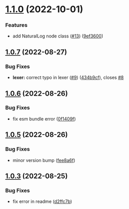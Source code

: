 # [1.1.0](https://github.com/olamide203/hyoka/compare/v1.0.7...v1.1.0) (2022-10-01)


### Features

* add NaturalLog node class ([#13](https://github.com/olamide203/hyoka/issues/13)) ([9ef3600](https://github.com/olamide203/hyoka/commit/9ef36005b3437c2b4b74fa1885b6a8b86a8b2722))



## [1.0.7](https://github.com/olamide203/hyoka/compare/v1.0.6...v1.0.7) (2022-08-27)


### Bug Fixes

* **lexer:** correct typo in lexer ([#9](https://github.com/olamide203/hyoka/issues/9)) ([434b9cf](https://github.com/olamide203/hyoka/commit/434b9cf2d2e6c95adbf31e36ea84b94787c0003a)), closes [#8](https://github.com/olamide203/hyoka/issues/8)



## [1.0.6](https://github.com/olamide203/hyoka/compare/v1.0.5...v1.0.6) (2022-08-26)


### Bug Fixes

* fix esm bundle error ([0f1409f](https://github.com/olamide203/hyoka/commit/0f1409fca60b40a7c6563cc815123a5163863ce6))



## [1.0.5](https://github.com/olamide203/hyoka/compare/v1.0.3...v1.0.5) (2022-08-26)


### Bug Fixes

* minor version bump ([fee8a6f](https://github.com/olamide203/hyoka/commit/fee8a6f6c9d2f0aa36fd6a4a92309863cfdf84df))



## [1.0.3](https://github.com/olamide203/hyoka/compare/v1.0.2...v1.0.3) (2022-08-25)


### Bug Fixes

* fix error in readme ([d2ffc7b](https://github.com/olamide203/hyoka/commit/d2ffc7bab2193c490ef4b991aeeb8f61e50dc49f))



